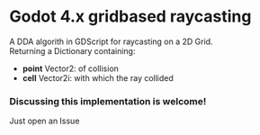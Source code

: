 # Godot 4.x gridbased raycasting
A DDA algorith in GDScript for raycasting on a 2D Grid.  
Returning a Dictionary containing:  
- **point** Vector2: of collision 
- **cell** Vector2i: with which the ray collided

### Discussing this implementation is welcome!
Just open an Issue